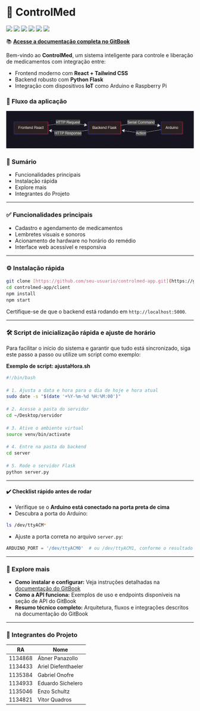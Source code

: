 # 💊 ControlMed

![](https://img.shields.io/badge/javascript-%23323330.svg?style=for-the-badge\&logo=javascript\&logoColor=%23F7DF1E) ![](https://img.shields.io/badge/react-%2320232a.svg?style=for-the-badge\&logo=react\&logoColor=%2361DAFB) ![](https://img.shields.io/badge/python-3670A0?style=for-the-badge\&logo=python\&logoColor=ffdd54) ![](https://img.shields.io/badge/flask-%23000.svg?style=for-the-badge\&logo=flask\&logoColor=white) ![](https://img.shields.io/badge/-Arduino-00979D?style=for-the-badge\&logo=Arduino\&logoColor=white) ![](https://img.shields.io/badge/GitBook-%23000000.svg?style=for-the-badge\&logo=gitbook\&logoColor=white)

📚 [**Acesse a documentação completa no GitBook**](https://eduardos-organization-23.gitbook.io/controlmed/)

Bem-vindo ao **ControlMed**, um sistema inteligente para controle e liberação de medicamentos com integração entre:

* Frontend moderno com **React + Tailwind CSS**
* Backend robusto com **Python Flask**
* Integração com dispositivos **IoT** como Arduino e Raspberry Pi

### 🔄 Fluxo da aplicação
![Fluxo da aplicação](./assets/fluxo.png)
### 📑 Sumário

* Funcionalidades principais
* Instalação rápida
* Explore mais
* Integrantes do Projeto

***

### ✅ Funcionalidades principais

* Cadastro e agendamento de medicamentos &#x20;
* Lembretes visuais e sonoros &#x20;
* Acionamento de hardware no horário do remédio &#x20;
* Interface web acessível e responsiva &#x20;

***

### ⚙️ Instalação rápida

```bash
git clone [https://github.com/seu-usuario/controlmed-app.git](https://github.com/seu-usuario/controlmed-app.git)
cd controlmed-app/client
npm install
npm start
```

Certifique-se de que o backend está rodando em `http://localhost:5000`.

***

### 🛠️ Script de inicialização rápida e ajuste de horário

Para facilitar o início do sistema e garantir que tudo está sincronizado, siga este passo a passo ou utilize um script como exemplo:

**Exemplo de script: ajustaHora.sh**

```bash
#!/bin/bash

# 1. Ajusta a data e hora para o dia de hoje e hora atual
sudo date -s "$(date '+%Y-%m-%d %H:%M:00')"

# 2. Acesse a pasta do servidor
cd ~/Desktop/servidor

# 3. Ative o ambiente virtual
source venv/bin/activate

# 4. Entre na pasta do backend
cd server

# 5. Rode o servidor Flask
python server.py
```

***

#### ✔️ Checklist rápido antes de rodar

* Verifique se o **Arduino está conectado na porta preta de cima**
* Descubra a porta do Arduino:

```bash
ls /dev/ttyACM*
```

* Ajuste a porta correta no arquivo `server.py`:

```python
ARDUINO_PORT = '/dev/ttyACM0'  # ou /dev/ttyACM1, conforme o resultado do comando acima
```

***

### 🚀 Explore mais

* **Como instalar e configurar:** Veja instruções detalhadas na [documentação do GitBook](https://eduardos-organization-23.gitbook.io/controlmed/)
* **Como a API funciona:** Exemplos de uso e endpoints disponíveis na seção de API do GitBook
* **Resumo técnico completo:** Arquitetura, fluxos e integrações descritos na documentação do GitBook

***

### 👥 Integrantes do Projeto

| RA      | Nome                 |
| ------- | -------------------- |
| 1134868 | Ábner Panazollo      |
| 1134433 | Ariel Diefenthaeler  |
| 1135384 | Gabriel Onofre       |
| 1134933 | Eduardo Sichelero    |
| 1135046 | Enzo Schultz         |
| 1134821 | Vitor Quadros        |
